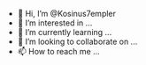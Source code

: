 - 👋 Hi, I’m @Kosinus7empler
- 👀 I’m interested in ...
- 🌱 I’m currently learning ...
- 💞️ I’m looking to collaborate on ...
- 📫 How to reach me ...

<!---
Kosinus7empler/Kosinus7empler is a ✨ special ✨ repository because its `README.md` (this file) appears on your GitHub profile.
You can click the Preview link to take a look at your changes.
--->
